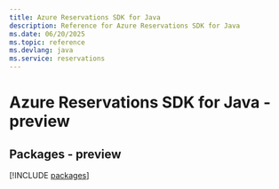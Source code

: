 ```yaml
---
title: Azure Reservations SDK for Java
description: Reference for Azure Reservations SDK for Java
ms.date: 06/20/2025
ms.topic: reference
ms.devlang: java
ms.service: reservations
---
```

# Azure Reservations SDK for Java - preview
## Packages - preview
[!INCLUDE [packages](reservations-index.md)]